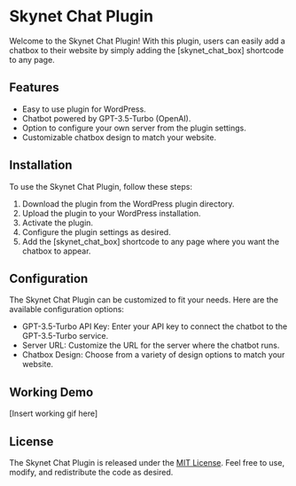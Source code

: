 # Skynet Chat Plugin

Welcome to the Skynet Chat Plugin! With this plugin, users can easily add a chatbox to their website by simply adding the [skynet_chat_box] shortcode to any page.

## Features

- Easy to use plugin for WordPress.
- Chatbot powered by GPT-3.5-Turbo (OpenAI).
- Option to configure your own server from the plugin settings.
- Customizable chatbox design to match your website.

## Installation

To use the Skynet Chat Plugin, follow these steps:

1. Download the plugin from the WordPress plugin directory.
2. Upload the plugin to your WordPress installation.
3. Activate the plugin.
4. Configure the plugin settings as desired.
5. Add the [skynet_chat_box] shortcode to any page where you want the chatbox to appear.

## Configuration

The Skynet Chat Plugin can be customized to fit your needs. Here are the available configuration options:

- GPT-3.5-Turbo API Key: Enter your API key to connect the chatbot to the GPT-3.5-Turbo service.
- Server URL: Customize the URL for the server where the chatbot runs.
- Chatbox Design: Choose from a variety of design options to match your website.

## Working Demo

[Insert working gif here]

## License

The Skynet Chat Plugin is released under the [MIT License](https://opensource.org/licenses/MIT). Feel free to use, modify, and redistribute the code as desired.
